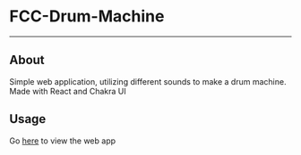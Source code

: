 # FCC-Drum-Machine
---

## About
Simple web application, utilizing different sounds to make a drum machine. Made with React and Chakra UI

## Usage
Go [here](https://qw7q6q.csb.app/) to view the web app
